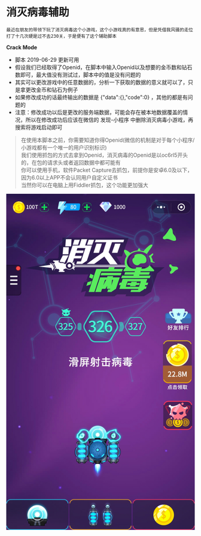 # 消灭病毒辅助

```
最近在朋友的带领下玩了消灭病毒这个小游戏，这个小游戏真的有意思，但是凭借我风骚的走位打了十几次硬是过不去230关，于是便有了这个辅助脚本
```  
****Crack Mode**** 
* 脚本 2019-06-29 更新可用    
* 假设我们已经取得了Openid，在脚本中输入Openid以及想要的金币数和钻石数即可，最大值没有测试过，脚本中的值是没有问题的  
* 其实可以更改游戏中的任意数据的，分析一下获取的数据的意义就可以了，只是拿更改金币和钻石为例子  
* 如果修改成功的话最终输出的数据是 {"data":{},"code":0} ，其他的都是有问题的  
* 注意：修改成功以后是更改的服务端数据，可能会存在被本地数据覆盖的情况，所以在修改成功后应该在微信的 发现-小程序 中删除消灭病毒小游戏，再搜索将游戏启动即可
  
> 在使用本脚本之前，你需要知道你得Openid(微信的机制是对于每个小程序/小游戏都有一个唯一的用户识别标识)  
> 我们使用抓包的方式去拿到Openid，消灭病毒的Openid是以oc6rl5开头的，在包的请求头或者返回数据中都可能有  
> 你可以使用手机，软件Packet Capture去抓包，前提你是安卓6.0及以下，因为6.0以上APP不会认同用户自定义证书  
> 当然你可以在电脑上用Fiddler抓包，这个功能更加强大  

![show](https://github.com/WindrunnerMax/EliminVirus/blob/master/img/1.jpg)
